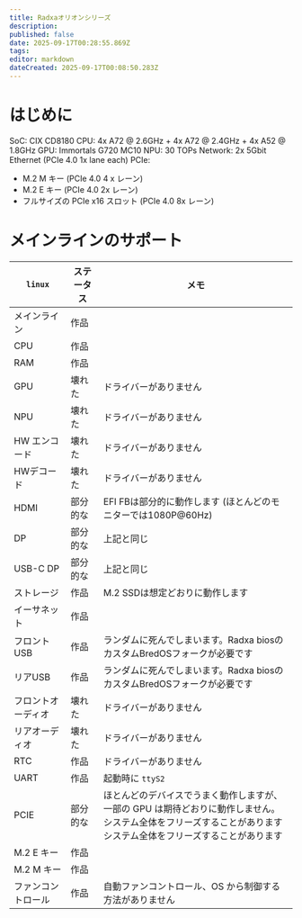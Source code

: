 ```yaml
---
title: Radxaオリオンシリーズ
description:
published: false
date: 2025-09-17T00:28:55.869Z
tags:
editor: markdown
dateCreated: 2025-09-17T00:08:50.283Z
---
```


# はじめに

SoC: CIX CD8180
CPU: 4x A72 @ 2.6GHz + 4x A72 @ 2.4GHz + 4x A52 @ 1.8GHz
GPU: Immortals G720 MC10
NPU: 30 TOPs
Network: 2x 5Gbit Ethernet (PCIe 4.0 1x lane each)
PCIe:

- M.2 M キー (PCIe 4.0 4 x レーン)
- M.2 E キー (PCIe 4.0 2x レーン)
- フルサイズの PCIe x16 スロット (PCIe 4.0 8x レーン)

# メインラインのサポート

| `linux`                  | ステータス | メモ                                                                                             |
| ------------------------ | ----- | ---------------------------------------------------------------------------------------------- |
| メインライン                   | 作品    |                                                                                                |
| CPU                      | 作品    |                                                                                                |
| RAM                      | 作品    |                                                                                                |
| GPU                      | 壊れた   | ドライバーがありません                                                                                    |
| NPU                      | 壊れた   | ドライバーがありません                                                                                    |
| HW エンコード                 | 壊れた   | ドライバーがありません                                                                                    |
| HWデコード                   | 壊れた   | ドライバーがありません                                                                                    |
| HDMI                     | 部分的な  | EFI FBは部分的に動作します (ほとんどのモニターでは1080P@60Hz)                       |
| DP                       | 部分的な  | 上記と同じ                                                                                          |
| USB-C DP                 | 部分的な  | 上記と同じ                                                                                          |
| ストレージ                    | 作品    | M.2 SSDは想定どおりに動作します                                                            |
| イーサネット                   | 作品    |                                                                                                |
| フロント USB                 | 作品    | ランダムに死んでしまいます。Radxa biosのカスタムBredOSフォークが必要です                                                   |
| リアUSB                    | 作品    | ランダムに死んでしまいます。Radxa biosのカスタムBredOSフォークが必要です                                                   |
| フロントオーディオ                | 壊れた   | ドライバーがありません                                                                                    |
| リアオーディオ                  | 壊れた   | ドライバーがありません                                                                                    |
| RTC                      | 作品    | ドライバーがありません                                                                                    |
| UART                     | 作品    | 起動時に `ttyS2`                                                                                   |
| PCIE                     | 部分的な  | ほとんどのデバイスでうまく動作しますが、一部の GPU は期待どおりに動作しません。 <br> システム全体をフリーズすることがあります <br> システム全体をフリーズすることがあります |
| M.2 E キー | 作品    |                                                                                                |
| M.2 M キー | 作品    |                                                                                                |
| ファンコントロール                | 作品    | 自動ファンコントロール、OS から制御する方法がありません                                                                  |